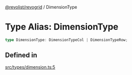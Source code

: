 [@revolist/revogrid](README.md) / DimensionType

# Type Alias: DimensionType

```ts
type DimensionType: DimensionTypeCol | DimensionTypeRow;
```

## Defined in

[src/types/dimension.ts:5](https://github.com/revolist/revogrid/blob/fc07fa1dfd1d2d56902bfb887503d551faf5878d/src/types/dimension.ts#L5)
